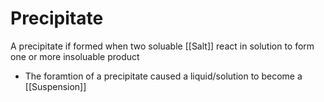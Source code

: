 # Precipitate
A precipitate if formed when two soluable [[Salt]] react in solution to form one or more insoluable product
- The foramtion of a precipitate caused a liquid/solution to become a [[Suspension]]